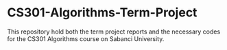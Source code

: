 # CS301-Algorithms-Term-Project
This repository hold both the term project reports and the necessary codes for the CS301 Algorithms course on Sabanci University.
